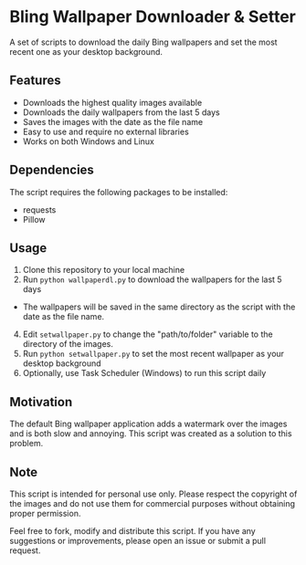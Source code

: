 # Bling Wallpaper Downloader & Setter
A set of scripts to download the daily Bing wallpapers and set the most recent one as your desktop background.

## Features

- Downloads the highest quality images available
- Downloads the daily wallpapers from the last 5 days
- Saves the images with the date as the file name
- Easy to use and require no external libraries
- Works on both Windows and Linux

## Dependencies
The script requires the following packages to be installed:
- requests
- Pillow

## Usage
1. Clone this repository to your local machine
2. Run `python wallpaperdl.py` to download the wallpapers for the last 5 days
 - The wallpapers will be saved in the same directory as the script with the date as the file name.
4. Edit `setwallpaper.py` to change the "path/to/folder" variable to the directory of the images. 
5. Run `python setwallpaper.py` to set the most recent wallpaper as your desktop background
6. Optionally, use Task Scheduler (Windows) to run this script daily

## Motivation
The default Bing wallpaper application adds a watermark over the images and is both slow and annoying. This script was created as a solution to this problem.

## Note

This script is intended for personal use only. Please respect the copyright of the images and do not use them for commercial purposes without obtaining proper permission.

Feel free to fork, modify and distribute this script. If you have any suggestions or improvements, please open an issue or submit a pull request.
